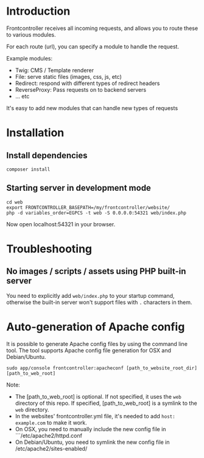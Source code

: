 # Introduction

Frontcontroller receives all incoming requests, and allows you to route these to various modules.

For each route (url), you can specify a module to handle the request.

Example modules:

- Twig: CMS / Template renderer
- File: serve static files (images, css, js, etc)
- Redirect: respond with different types of redirect headers
- ReverseProxy: Pass requests on to backend servers
- ... etc

It's easy to add new modules that can handle new types of requests

# Installation

## Install dependencies

    composer install

## Starting server in development mode

    cd web
    export FRONTCONTROLLER_BASEPATH=/my/frontcontroller/website/
    php -d variables_order=EGPCS -t web -S 0.0.0.0:54321 web/index.php

Now open localhost:54321 in your browser.

# Troubleshooting

## No images / scripts / assets using PHP built-in server

You need to explicitly add `web/index.php` to your startup command,
otherwise the built-in server won't support files with `.` characters in them.

# Auto-generation of Apache config
It is possible to generate Apache config files by using the command line tool.
The tool supports Apache config file generation for OSX and Debian/Ubuntu.
```
sudo app/console frontcontroller:apacheconf [path_to_website_root_dir] [path_to_web_root]
```
Note:
* The [path_to_web_root] is optional. If not specified, it uses the ```web``` directory of this repo.
If specified, [path_to_web_root] is a symlink to the ```web``` directory.
* In the websites' frontcontroller.yml file, it's needed to add ```host: example.com``` to make it work.
* On OSX, you need to manually include the new config file in ```/etc/apache2/httpd.conf
* On Debian/Ubuntu, you need to symlink the new config file in /etc/apache2/sites-enabled/
